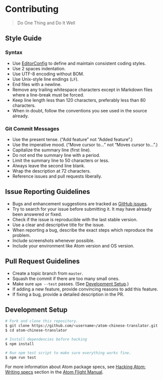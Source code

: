 # Contributing
> Do One Thing and Do It Well

## Style Guide

### Syntax

* Use [EditorConfig](https://editorconfig.org/) to define and maintain consistent coding styles.
* Use 2 spaces indentation.
* Use UTF-8 encoding without BOM.
* Use Unix-style line endings (`LF`).
* End files with a newline.
* Remove any trailing whitespace characters except in Markdown files where a line-break must be forced.
* Keep line length less than 120 characters, preferably less than 80 characters.
* When in doubt, follow the conventions you see used in the source already.

### Git Commit Messages

* Use the present tense. (“Add feature” not “Added feature”.)
* Use the imperative mood. (“Move cursor to...” not “Moves cursor to...”.)
* Capitalize the summary line (first line).
* Do not end the summary line with a period.
* Limit the summary line to 50 characters or less.
* Always leave the second line blank.
* Wrap the description at 72 characters.
* Reference issues and pull requests liberally.

## Issue Reporting Guidelines

* Bugs and enhancement suggestions are tracked as [GitHub issues](https://guides.github.com/features/issues/).
* Try to search for your issue before submitting it. It may have already been answered or fixed.
* Check if the issue is reproducible with the last stable version.
* Use a clear and descriptive title for the issue.
* When reporting a bug, describe the exact steps which reproduce the problem.
* Include screenshots whenever possible.
* Include your environment like Atom version and OS version.

## Pull Request Guidelines

* Create a topic branch from `master`.
* Squash the commit if there are too many small ones.
* Make sure `apm --test` passes. (See [Development Setup](#development-setup).)
* If adding a new feature, provide convincing reasons to add this feature.
* If fixing a bug, provide a detailed description in the PR.

## Development Setup

```bash
# Fork and clone this repository.
$ git clone https://github.com/<username>/atom-chinese-translator.git
$ cd atom-chinese-translator

# Install dependencies before hacking
$ npm install

# Run npm test script to make sure everything works fine.
$ npm run test
```

For more information about Atom package specs, see [Hacking Atom: Writing specs](https://flight-manual.atom.io/hacking-atom/sections/writing-specs/) section in the [Atom Flight Manual](https://flight-manual.atom.io/).
